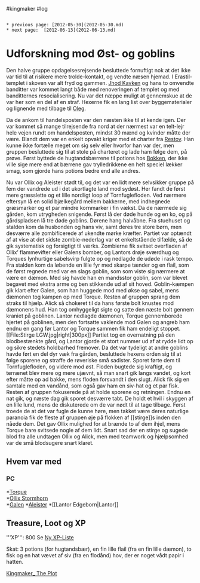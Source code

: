 #kingmaker #log

```ad-info

* previous page: [2012-05-30](2012-05-30.md)
* next page:  [2012-06-13](2012-06-13.md) 
```

# Udforskning mod Øst- og goblins  
 
  
Den halve gruppe opdagelsesrejsende besluttede fornuftigt nok at det ikke var tid til at risikere mere trolde-kontakt, og vendte næsen hjemad. I Erastil-templet i skoven var alt fryd og gammen. [Jhod Kavken](Jhod%20Kavken.md) og hans to omvendte banditter var kommet langt både med renoveringen af templet og med banditternes resocialisering. Nu var det næppe muligt at gennemskue at de var her som en del af en straf. Hexerne fik en lang list over byggematerialer og lignende med tilbage til [Oleg](Oleg%20Leventon.md). 
Da de ankom til handelsposten var den næsten ikke til at kende igen. Der var kommet så mange tilrejsende fra nord at der nærmest var en telt-lejr hele vejen rundt om handelsposten, mindst 30 mænd og kvinder måtte der være. Blandt dem var en enkelt opvakt kriger med et charter fra [Restov](Restov.md). Han kunne ikke fortælle meget om sig selv eller hvorfor han var der, men gruppen besluttede sig til at stole på charteret og lade ham følge dem, på prøve. Først byttede de hugtandsbærrene til potions hos [Bokken](Bokken.md), der ikke ville sige mere end at bærrene gav trylledrikkene en helt speciel lækker smag, som gjorde hans potions bedre end alle andres.
Nu var Ollix og Aleister stødt til, og det var en lidt mere selvsikker gruppe på fem der vandrede ud i det ukortlagte land mod sydøst. Her fandt de først mere græsslette og et lille nordligt loop af Tornfuglefloden. Ved nærmere eftersyn lå en solid bjælkegård mellem bakkerne, med indhegnede græsmarker og et par mindre kornmarker i fin vækst. Da de nærmede sig gården, kom utrygheden snigende. Først lå der døde hunde og en ko, og på gårdspladsen lå tre døde goblins. Dørene hang halvåbne. Fra stuehuset og stalden kom da husbonden og hans viv, samt deres tre store børn, men desværre alle zombificerede af ukendte mørke kræfter. Partiet var optændt af at vise at det sidste zombie-nederlag var et enkeltstående tilfælde, så de gik systematisk og forsigtigt til værks. Zombierne fik svitset overfladen af Ollix’ flammevifter eller Galens bomber, og Lantors drøje sværdhug og Torques lynhurtige sabelsvirp fulgte op og nedlagde de udøde i rask tempo. Fra stalden kom da løbende en lille fyr med skarpe tænder og en flail, som de først regnede med var en slags goblin, som som viste sig nærmere at være en dæmon. Med sig havde han en mandsstor goblin, som var blevet begavet med ekstra arme og ben stikkende ud af sit hoved. Goblin-kæmpen gik klart efter Galen, som han huggede mod med økse og sabel, mens dæmonen tog kampen op med Torque. Resten af gruppen sprang dem straks til hjælp. Alick så chokeret til da hans første bolt knustes mod dæmonens hud. Han tog omhyggeligt sigte og satte den næste bolt gennem kraniet på goblinen. Lantor nedlagde dæmonen, Torque gennemborede hjertet på goblinen, men den fortsatte vaklende mod Galen og angreb ham endnu en gang før Lantor og Torque sammen fik ham endeligt stoppet.
[[File:Stirge LGW.jpg|right|300px]]
Partiet tog en overnatning på den blodbestænkte gård, og Lantor gjorde et stort nummer ud af at rydde lidt op og sikre stedets holdbarhed fremover. Da det var tydeligt at andre goblins havde ført en del dyr væk fra gården, besluttede hexens orden sig til at følge sporene og straffe de røveriske små sadister. Sporet førte dem til Tornfuglefloden, og videre mod øst. Floden bugtede sig kraftigt, og terrænet blev mere og mere ujævnt, så man snart gik langs vandet, og kort efter måtte op ad bakke, mens floden forsvandt i den slugt. Alick fik sig en samtale med en vandånd, som også gav ham en siv-hat og et par fisk. Resten af gruppen fokuserede på at holde sporene og retningen. Endnu en nat gik, og næste dag gik sporet desværre tabt. De holdt et hvil i skyggen af en lille lund, mens de diskuterede om de var nødt til at tage tilbage. Først troede de at det var fugle de kunne høre, men takket være deres naturlige paranoia fik de fleste af gruppen øje på flokken af [[stirge]]s inden den nåede dem. Det gav Ollix mulighed for at brænde to af dem ihjel, mens Torque bare svitsede nogle af dem lidt. Snart sad der en stirge og sugede blod fra alle undtagen Ollix og Alick, men med teamwork og hjælpsomhed var de små blodsugere snart klaret.
## Hvem var med 
### PC 
*[Torque](Torque%20Firebrand.md)   
*[Ollix Stormhorn](Ollix%20Stormhorn.md)     
*[Galen](Galen%20Jabir.md)
*[Aleister](Aleister.md)
*[[Lantor Edgeborn|Lantor]]
## Treasure, Loot og XP 
'''XP''': 800 
Se [Ny XP-Liste](Ny%20XP-Liste.md)
Skat: 3 potions (for hugtandsbær), en fin lille flail (fra en fin lille dæmon), to fisk og en hat vævet af siv (fra en flodånd) hov, der er noget vådt papir i hatten.  
[Kingmaker_ The Plot](Kingmaker_%20The%20Plot.md)
